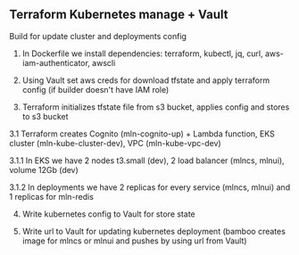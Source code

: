 ## Terraform Kubernetes manage + Vault ##

Build for update cluster and deployments config

1. In Dockerfile we install dependencies: 
terraform, kubectl, jq, curl, aws-iam-authenticator, awscli

2. Using Vault set aws creds for download tfstate and apply terraform config (if builder doesn't have IAM role)

3. Terraform initializes tfstate file from s3 bucket, applies config and stores to s3 bucket

 3.1 Terraform creates Cognito (mln-cognito-up) + Lambda function, EKS cluster (mln-kube-cluster-dev), VPC (mln-kube-vpc-dev)
 
  3.1.1 In EKS we have 2 nodes t3.small (dev), 2 load balancer (mlncs, mlnui), volume 12Gb (dev) 
  
  3.1.2 In deployments we have 2 replicas for every service (mlncs, mlnui) and 1 replicas for mln-redis

4. Write kubernetes config to Vault for store state

5. Write url to Vault for updating kubernetes deployment (bamboo creates image for mlncs or mlnui and pushes by using url from Vault)

